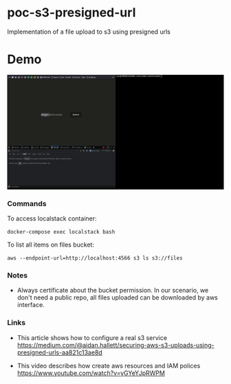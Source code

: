 # poc-s3-presigned-url
Implementation of a file upload to s3 using presigned urls

# Demo
<div align="center">
  <img src="./.github/demo presigned url.gif" align="center" width="1200" />
</div>

### Commands
To access localstack container:
```
docker-compose exec localstack bash
```

To list all items on files bucket:
```
aws --endpoint-url=http://localhost:4566 s3 ls s3://files
```


### Notes
- Always certificate about the bucket permission. In our scenario, we don't need a public repo, all files uploaded can be downloaded by aws interface.


### Links

- This article shows how to configure a real s3 service
https://medium.com/@aidan.hallett/securing-aws-s3-uploads-using-presigned-urls-aa821c13ae8d

- This video describes how create aws resources and IAM polices
https://www.youtube.com/watch?v=yGYeYJpRWPM
